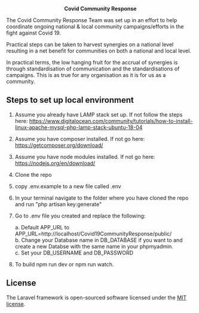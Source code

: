 <p align="center"><b>Covid Community Response</b></p>
 
The Covid Community Response Team was set up in an effort to help coordinate ongoing national & local community campaigns/efforts in the fight against Covid 19.
 
Practical steps can be taken to harvest synergies on a national level resulting in a net benefit for communities on both a national and local level.
 
In practical terms, the low hanging fruit for the accrual of synergies is through standardisation of communication and the standardisations of campaigns.  This is as true for any organisation as it is for us as a community.

## Steps to set up local environment 
1. Assume you already have LAMP stack set up. If not follow the steps here: https://www.digitalocean.com/community/tutorials/how-to-install-linux-apache-mysql-php-lamp-stack-ubuntu-18-04

2. Assume you have composer installed. If not go here: https://getcomposer.org/download/

3. Assume you have node modules installed. If not go here: https://nodejs.org/en/download/

4. Clone the repo 

5. copy .env.example to a new file called .env

6. In your terminal navigate to the folder where you have cloned the repo and run "php artisan key:generate"

7. Go to .env file you created and replace the following: 
    
    a. Default APP_URL to APP_URL=http://localhost/Covid19CommunityResponse/public/ <br>
    b. Change your Database name in DB_DATABASE if you want to and create a new Databse with the same name in your phpmyadmin. <br>
    c. Set your DB_USERNAME and DB_PASSWORD

8. To build npm run dev or npm run watch.


## License

The Laravel framework is open-sourced software licensed under the [MIT license](https://opensource.org/licenses/MIT).
